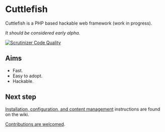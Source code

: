 # Cuttlefish
Cuttlefish is a PHP based hackable web framework (work in progress). 

_It should be considered early alpha._

[![Scrutinizer Code Quality](https://scrutinizer-ci.com/g/svandragt/cuttlefish/badges/quality-score.png?b=master)](https://scrutinizer-ci.com/g/svandragt/cuttlefish/?branch=master)

## Aims

* Fast.
* Easy to adopt.
* Hackable.

## Next step

[Installation, configuration, and content management](https://github.com/svandragt/cuttlefish/wiki)
instructions are found on the wiki.

[Contributions are welcomed](https://github.com/svandragt/cuttlefish/issues). 
